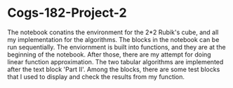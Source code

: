 # Cogs-182-Project-2
The notebook conatins the environment for the 2*2 Rubik's cube, and all my implementation for the algorithms.
The blocks in the notebook can be run sequentially. The enviornment is built into functions, and they are at the beginning of the notebook. After those, there are my attempt for doing linear function approximation. The two tabular algorithms are implemented after the text block 'Part II'. Among the blocks, there are some test blocks that I used to display and check the results from my function.
